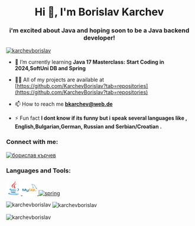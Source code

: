 <h1 align="center">Hi 👋, I'm Borislav Karchev</h1>
<h3 align="center">i'm excited about Java and hoping soon to be a Java backend developer!</h3>

<p align="left"> <a href="https://github.com/ryo-ma/github-profile-trophy"><img src="https://github-profile-trophy.vercel.app/?username=karchevborislav" alt="karchevborislav" /></a> </p>

- 🌱 I’m currently learning **Java 17 Masterclass: Start Coding in 2024,SoftUni DB and Spring**

- 👨‍💻 All of my projects are available at [https://github.com/KarchevBorislav?tab=repositories](https://github.com/KarchevBorislav?tab=repositories)

- 📫 How to reach me **bkarchev@web.de**

- ⚡ Fun fact **I dont know if its funny but i speak several languages like , English,Bulgarian,German, Russian and Serbian/Croatian .**

<h3 align="left">Connect with me:</h3>
<p align="left">
<a href="https://fb.com/борислав кърчев" target="blank"><img align="center" src="https://raw.githubusercontent.com/rahuldkjain/github-profile-readme-generator/master/src/images/icons/Social/facebook.svg" alt="борислав кърчев" height="30" width="40" /></a>
</p>

<h3 align="left">Languages and Tools:</h3>
<p align="left"> <a href="https://www.java.com" target="_blank" rel="noreferrer"> <img src="https://raw.githubusercontent.com/devicons/devicon/master/icons/java/java-original.svg" alt="java" width="40" height="40"/> </a> <a href="https://www.mysql.com/" target="_blank" rel="noreferrer"> <img src="https://raw.githubusercontent.com/devicons/devicon/master/icons/mysql/mysql-original-wordmark.svg" alt="mysql" width="40" height="40"/> </a> <a href="https://spring.io/" target="_blank" rel="noreferrer"> <img src="https://www.vectorlogo.zone/logos/springio/springio-icon.svg" alt="spring" width="40" height="40"/> </a> </p>

<p><img align="left" src="https://github-readme-stats.vercel.app/api/top-langs?username=karchevborislav&show_icons=true&locale=en&layout=compact" alt="karchevborislav" /></p>

<p>&nbsp;<img align="center" src="https://github-readme-stats.vercel.app/api?username=karchevborislav&show_icons=true&locale=en" alt="karchevborislav" /></p>

<p><img align="center" src="https://github-readme-streak-stats.herokuapp.com/?user=karchevborislav&" alt="karchevborislav" /></p>

